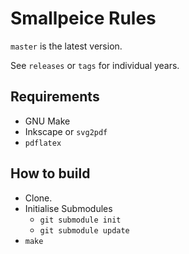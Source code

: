 Smallpeice Rules
================


`master` is the latest version.

See `releases` or `tags` for individual years.


Requirements
------------

- GNU Make
- Inkscape or `svg2pdf`
- `pdflatex`

How to build
------------

- Clone.
- Initialise Submodules
  - `git submodule init`
  - `git submodule update`
- `make`
